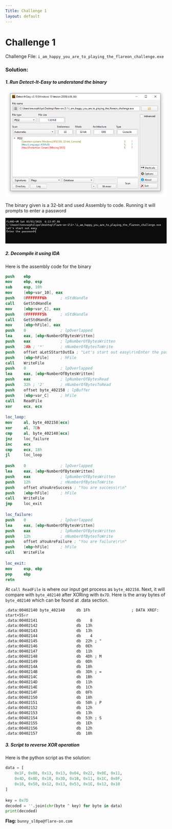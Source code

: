 ```yaml
---
Title: Challenge 1
layout: default
---
```

# Challenge 1

Challenge File: `i_am_happy_you_are_to_playing_the_flareon_challenge.exe`

### Solution:
##### 1. Run Detect-It-Easy to understand the binary
![flareon2-1.png](flareon2-1.png)

The binary given is a 32-bit and used Assembly to code. Running it will prompts to enter a password 

![flareon2-2.png](flareon2-2.png)


##### 2. Decompile it using IDA 
Here is the assembly code for the binary
```nasm
push    ebp
mov     ebp, esp
sub     esp, 10h
mov     [ebp+var_10], eax
push    0FFFFFFF6h      ; nStdHandle
call    GetStdHandle
mov     [ebp+var_C], eax
push    0FFFFFFF5h      ; nStdHandle
call    GetStdHandle
mov     [ebp+hFile], eax
push    0               ; lpOverlapped
lea     eax, [ebp+NumberOfBytesWritten]
push    eax             ; lpNumberOfBytesWritten
push    2Ah ; '*'       ; nNumberOfBytesToWrite
push    offset aLetSStartOutEa ; "Let's start out easy\r\nEnter the passw"...
push    [ebp+hFile]     ; hFile
call    WriteFile
push    0               ; lpOverlapped
lea     eax, [ebp+NumberOfBytesWritten]
push    eax             ; lpNumberOfBytesRead
push    32h ; '2'       ; nNumberOfBytesToRead
push    offset byte_402158 ; lpBuffer
push    [ebp+var_C]     ; hFile
call    ReadFile
xor     ecx, ecx

loc_loop:
mov     al, byte_402158[ecx]
xor     al, 7Dh
cmp     al, byte_402140[ecx]
jnz     loc_failure
inc     ecx
cmp     ecx, 18h
jl      loc_loop

push    0               ; lpOverlapped
lea     eax, [ebp+NumberOfBytesWritten]
push    eax             ; lpNumberOfBytesWritten
push    12h             ; nNumberOfBytesToWrite
push    offset aYouAreSuccess ; "You are success\r\n"
push    [ebp+hFile]     ; hFile
call    WriteFile
jmp     loc_exit

loc_failure:
push    0               ; lpOverlapped
lea     eax, [ebp+NumberOfBytesWritten]
push    eax             ; lpNumberOfBytesWritten
push    12h             ; nNumberOfBytesToWrite
push    offset aYouAreFailure ; "You are failure\r\n"
push    [ebp+hFile]     ; hFile
call    WriteFile

loc_exit:
mov     esp, ebp
pop     ebp
retn
```

At `call ReadFile` is where our input get process as `byte_402158`. Next, it will compare with `byte_402140` after XORing with `0x7D`. Here is the array bytes of `byte_402140` which can be found at .data section. 

```
.data:00402140 byte_402140     db 1Fh                  ; DATA XREF: start+55↑r
.data:00402141                 db    8
.data:00402142                 db  13h
.data:00402143                 db  13h
.data:00402144                 db    4
.data:00402145                 db  22h ; "
.data:00402146                 db  0Eh
.data:00402147                 db  11h
.data:00402148                 db  4Dh ; M
.data:00402149                 db  0Dh
.data:0040214A                 db  18h
.data:0040214B                 db  3Dh ; =
.data:0040214C                 db  1Bh
.data:0040214D                 db  11h
.data:0040214E                 db  1Ch
.data:0040214F                 db  0Fh
.data:00402150                 db  18h
.data:00402151                 db  50h ; P
.data:00402152                 db  12h
.data:00402153                 db  13h
.data:00402154                 db  53h ; S
.data:00402155                 db  1Eh
.data:00402156                 db  12h
.data:00402157                 db  10h
```

##### 3. Script to reverse XOR operation
Here is the python script as the solution:
```python
data = [
    0x1F, 0x08, 0x13, 0x13, 0x04, 0x22, 0x0E, 0x11,
    0x4D, 0x0D, 0x18, 0x3D, 0x1B, 0x11, 0x1C, 0x0F,
    0x18, 0x50, 0x12, 0x13, 0x53, 0x1E, 0x12, 0x10
]

key = 0x7D
decoded = ''.join(chr(byte ^ key) for byte in data)
print(decoded)
```

**Flag:** `bunny_sl0pe@flare-on.com`

